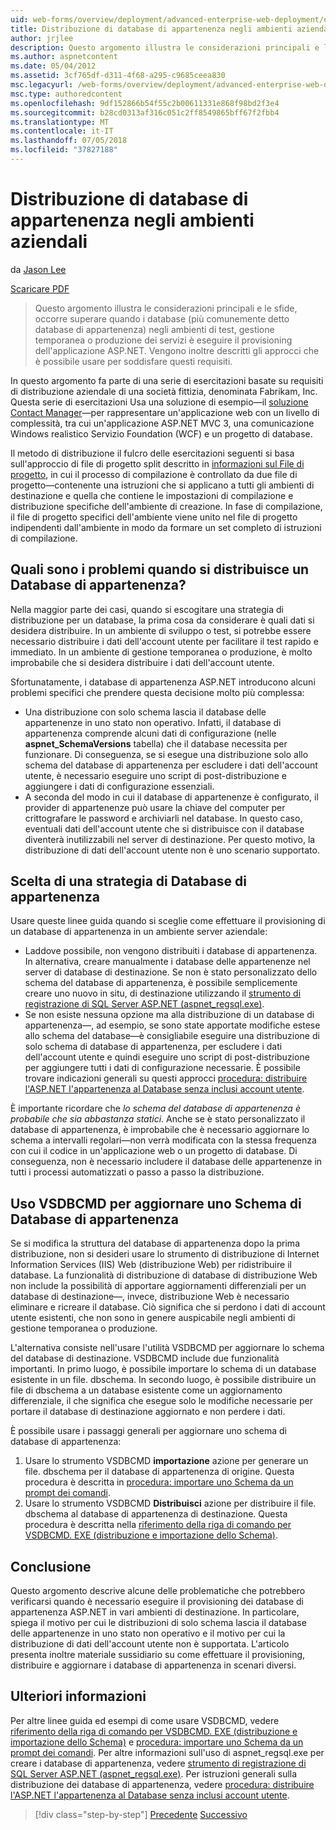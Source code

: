 ```yaml
---
uid: web-forms/overview/deployment/advanced-enterprise-web-deployment/deploying-membership-databases-to-enterprise-environments
title: Distribuzione di database di appartenenza negli ambienti aziendali | Microsoft Docs
author: jrjlee
description: Questo argomento illustra le considerazioni principali e le sfide da superare durante il provisioning di database di servizi dell'applicazione ASP.NET (più comune...
ms.author: aspnetcontent
ms.date: 05/04/2012
ms.assetid: 3cf765df-d311-4f68-a295-c9685ceea830
msc.legacyurl: /web-forms/overview/deployment/advanced-enterprise-web-deployment/deploying-membership-databases-to-enterprise-environments
msc.type: authoredcontent
ms.openlocfilehash: 9df152866b54f55c2b00611331e868f98bd2f3e4
ms.sourcegitcommit: b28cd0313af316c051c2ff8549865bff67f2fbb4
ms.translationtype: MT
ms.contentlocale: it-IT
ms.lasthandoff: 07/05/2018
ms.locfileid: "37827188"
---
```

<a name="deploying-membership-databases-to-enterprise-environments"></a>Distribuzione di database di appartenenza negli ambienti aziendali
====================
da [Jason Lee](https://github.com/jrjlee)

[Scaricare PDF](https://msdnshared.blob.core.windows.net/media/MSDNBlogsFS/prod.evol.blogs.msdn.com/CommunityServer.Blogs.Components.WeblogFiles/00/00/00/63/56/8130.DeployingWebAppsInEnterpriseScenarios.pdf)

> Questo argomento illustra le considerazioni principali e le sfide, occorre superare quando i database (più comunemente detto database di appartenenza) negli ambienti di test, gestione temporanea o produzione dei servizi è eseguire il provisioning dell'applicazione ASP.NET. Vengono inoltre descritti gli approcci che è possibile usare per soddisfare questi requisiti.


In questo argomento fa parte di una serie di esercitazioni basate su requisiti di distribuzione aziendale di una società fittizia, denominata Fabrikam, Inc. Questa serie di esercitazioni Usa una soluzione di esempio&#x2014;il [soluzione Contact Manager](../web-deployment-in-the-enterprise/the-contact-manager-solution.md)&#x2014;per rappresentare un'applicazione web con un livello di complessità, tra cui un'applicazione ASP.NET MVC 3, una comunicazione Windows realistico Servizio Foundation (WCF) e un progetto di database.

Il metodo di distribuzione il fulcro delle esercitazioni seguenti si basa sull'approccio di file di progetto split descritto in [informazioni sul File di progetto](../web-deployment-in-the-enterprise/understanding-the-project-file.md), in cui il processo di compilazione è controllato da due file di progetto&#x2014;contenente una istruzioni che si applicano a tutti gli ambienti di destinazione e quella che contiene le impostazioni di compilazione e distribuzione specifiche dell'ambiente di creazione. In fase di compilazione, il file di progetto specifici dell'ambiente viene unito nel file di progetto indipendenti dall'ambiente in modo da formare un set completo di istruzioni di compilazione.

## <a name="what-are-the-issues-when-you-deploy-a-membership-database"></a>Quali sono i problemi quando si distribuisce un Database di appartenenza?

Nella maggior parte dei casi, quando si escogitare una strategia di distribuzione per un database, la prima cosa da considerare è quali dati si desidera distribuire. In un ambiente di sviluppo o test, si potrebbe essere necessario distribuire i dati dell'account utente per facilitare il test rapido e immediato. In un ambiente di gestione temporanea o produzione, è molto improbabile che si desidera distribuire i dati dell'account utente.

Sfortunatamente, i database di appartenenza ASP.NET introducono alcuni problemi specifici che prendere questa decisione molto più complessa:

- Una distribuzione con solo schema lascia il database delle appartenenze in uno stato non operativo. Infatti, il database di appartenenza comprende alcuni dati di configurazione (nelle **aspnet\_SchemaVersions** tabella) che il database necessita per funzionare. Di conseguenza, se si esegue una distribuzione solo allo schema del database di appartenenza per escludere i dati dell'account utente, è necessario eseguire uno script di post-distribuzione e aggiungere i dati di configurazione essenziali.
- A seconda del modo in cui il database di appartenenze è configurato, il provider di appartenenze può usare la chiave del computer per crittografare le password e archiviarli nel database. In questo caso, eventuali dati dell'account utente che si distribuisce con il database diventerà inutilizzabili nel server di destinazione. Per questo motivo, la distribuzione di dati dell'account utente non è uno scenario supportato.

## <a name="choosing-a-membership-database-strategy"></a>Scelta di una strategia di Database di appartenenza

Usare queste linee guida quando si sceglie come effettuare il provisioning di un database di appartenenza in un ambiente server aziendale:

- Laddove possibile, non vengono distribuiti i database di appartenenza. In alternativa, creare manualmente i database delle appartenenze nel server di database di destinazione. Se non è stato personalizzato dello schema del database di appartenenza, è possibile semplicemente creare uno nuovo in situ, di destinazione utilizzando il [strumento di registrazione di SQL Server ASP.NET (aspnet\_regsql.exe)](https://msdn.microsoft.com/library/ms229862(v=vs.100).aspx).
- Se non esiste nessuna opzione ma alla distribuzione di un database di appartenenza&#x2014;, ad esempio, se sono state apportate modifiche estese allo schema del database&#x2014;è consigliabile eseguire una distribuzione di solo schema di database di appartenenza, per escludere i dati dell'account utente e quindi eseguire uno script di post-distribuzione per aggiungere tutti i dati di configurazione necessarie. È possibile trovare indicazioni generali su questi approcci [procedura: distribuire l'ASP.NET l'appartenenza al Database senza inclusi account utente](https://msdn.microsoft.com/library/ff361972(v=vs.100).aspx).

È importante ricordare che *lo schema del database di appartenenza è probabile che sia abbastanza statici*. Anche se è stato personalizzato il database di appartenenza, è improbabile che è necessario aggiornare lo schema a intervalli regolari&#x2014;non verrà modificata con la stessa frequenza con cui il codice in un'applicazione web o un progetto di database. Di conseguenza, non è necessario includere il database delle appartenenze in tutti i processi automatizzati o passo a passo la distribuzione.

## <a name="using-vsdbcmd-to-update-a-membership-database-schema"></a>Uso VSDBCMD per aggiornare uno Schema di Database di appartenenza

Se si modifica la struttura del database di appartenenza dopo la prima distribuzione, non si desideri usare lo strumento di distribuzione di Internet Information Services (IIS) Web (distribuzione Web) per ridistribuire il database. La funzionalità di distribuzione di database di distribuzione Web non include la possibilità di apportare aggiornamenti differenziali per un database di destinazione&#x2014;, invece, distribuzione Web è necessario eliminare e ricreare il database. Ciò significa che si perdono i dati di account utente esistenti, che non sono in genere auspicabile negli ambienti di gestione temporanea o produzione.

L'alternativa consiste nell'usare l'utilità VSDBCMD per aggiornare lo schema del database di destinazione. VSDBCMD include due funzionalità importanti. In primo luogo, è possibile importare lo schema di un database esistente in un file. dbschema. In secondo luogo, è possibile distribuire un file di dbschema a un database esistente come un aggiornamento differenziale, il che significa che esegue solo le modifiche necessarie per portare il database di destinazione aggiornato e non perdere i dati.

È possibile usare i passaggi generali per aggiornare uno schema di database di appartenenza:

1. Usare lo strumento VSDBCMD **importazione** azione per generare un file. dbschema per il database di appartenenza di origine. Questa procedura è descritta in [procedura: importare uno Schema da un prompt dei comandi](https://msdn.microsoft.com/library/dd172135.aspx).
2. Usare lo strumento VSDBCMD **Distribuisci** azione per distribuire il file. dbschema al database di appartenenza di destinazione. Questa procedura è descritta nella [riferimento della riga di comando per VSDBCMD. EXE (distribuzione e importazione dello Schema)](https://msdn.microsoft.com/library/dd193283.aspx).

## <a name="conclusion"></a>Conclusione

Questo argomento descrive alcune delle problematiche che potrebbero verificarsi quando è necessario eseguire il provisioning dei database di appartenenza ASP.NET in vari ambienti di destinazione. In particolare, spiega il motivo per cui le distribuzioni di solo schema lascia il database delle appartenenze in uno stato non operativo e il motivo per cui la distribuzione di dati dell'account utente non è supportata. L'articolo presenta inoltre materiale sussidiario su come effettuare il provisioning, distribuire e aggiornare i database di appartenenza in scenari diversi.

## <a name="further-reading"></a>Ulteriori informazioni

Per altre linee guida ed esempi di come usare VSDBCMD, vedere [riferimento della riga di comando per VSDBCMD. EXE (distribuzione e importazione dello Schema)](https://msdn.microsoft.com/library/dd193283.aspx) e [procedura: importare uno Schema da un prompt dei comandi](https://msdn.microsoft.com/library/dd172135.aspx). Per altre informazioni sull'uso di aspnet\_regsql.exe per creare i database di appartenenza, vedere [strumento di registrazione di SQL Server ASP.NET (aspnet\_regsql.exe)](https://msdn.microsoft.com/library/ms229862(v=vs.100).aspx). Per istruzioni generali sulla distribuzione dei database di appartenenza, vedere [procedura: distribuire l'ASP.NET l'appartenenza al Database senza inclusi account utente](https://msdn.microsoft.com/library/ff361972(v=vs.100).aspx).

> [!div class="step-by-step"]
> [Precedente](deploying-database-role-memberships-to-test-environments.md)
> [Successivo](excluding-files-and-folders-from-deployment.md)
